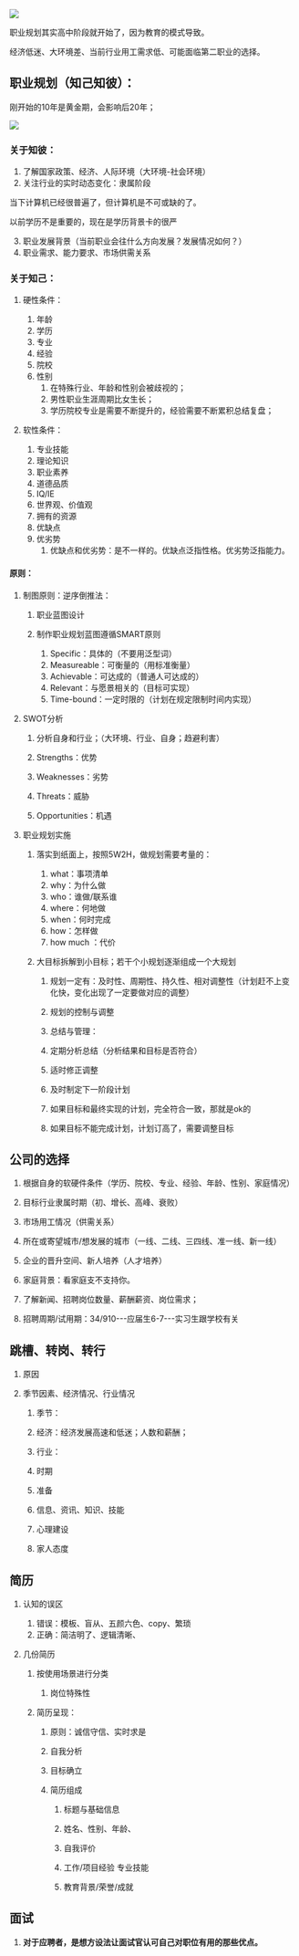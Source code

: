 ![](https://cdn.nlark.com/yuque/0/2024/png/38796016/1712273477103-768e523a-604c-4ca4-917e-a472d9c3e5b2.png)

职业规划其实高中阶段就开始了，因为教育的模式导致。

经济低迷、大环境差、当前行业用工需求低、可能面临第二职业的选择。

## 职业规划（知己知彼）：

刚开始的10年是黄金期，会影响后20年；

![](https://cdn.nlark.com/yuque/0/2024/png/38796016/1712273731475-37686333-445a-4bff-9d87-070119d5e495.png)

### 关于知彼：

1. 了解国家政策、经济、人际环境（大环境-社会环境）
2. 关注行业的实时动态变化：隶属阶段

当下计算机已经很普遍了，但计算机是不可或缺的了。

以前学历不是重要的，现在是学历背景卡的很严

3. 职业发展背景（当前职业会往什么方向发展？发展情况如何？）
4. 职业需求、能力要求、市场供需关系

### 关于知己：

1. 硬性条件：
   1. 年龄
   2. 学历
   3. 专业
   4. 经验
   5. 院校
   6. 性别
      1. 在特殊行业、年龄和性别会被歧视的；
      2. 男性职业生涯周期比女生长；
      3. 学历院校专业是需要不断提升的，经验需要不断累积总结复盘；

2. 软性条件：
   1. 专业技能
   2. 理论知识
   3. 职业素养
   4. 道德品质
   5. IQ/IE
   6. 世界观、价值观
   7. 拥有的资源
   8. 优缺点
   9. 优劣势
      1. 优缺点和优劣势：是不一样的。优缺点泛指性格。优劣势泛指能力。


#### 原则：

1. 制图原则：逆序倒推法：
   1. 职业蓝图设计

   2. 制作职业规划蓝图遵循SMART原则
      1. Specific：具体的（不要用泛型词）
      2. Measureable：可衡量的（用标准衡量）
      3. Achievable：可达成的（普通人可达成的）
      4. Relevant：与愿景相关的（目标可实现）
      5. Time-bound：一定时限的（计划在规定限制时间内实现）

2. SWOT分析
   1. 分析自身和行业；（大环境、行业、自身；趋避利害）

   2. Strengths：优势
   3. Weaknesses：劣势
   4. Threats：威胁
   5. Opportunities：机遇

3. 职业规划实施
   1. 落实到纸面上，按照5W2H，做规划需要考量的：
      1. what：事项清单
      2. why：为什么做
      3. who：谁做/联系谁
      4. where：何地做
      5. when：何时完成
      6. how：怎样做
      7. how much ：代价

   2. 大目标拆解到小目标；若干个小规划逐渐组成一个大规划
      1. 规划一定有：及时性、周期性、持久性、相对调整性（计划赶不上变化快，变化出现了一定要做对应的调整）

      2. 规划的控制与调整

      3. 总结与管理：

      4. 定期分析总结（分析结果和目标是否符合）
      5. 适时修正调整
      6. 及时制定下一阶段计划

      7. 如果目标和最终实现的计划，完全符合一致，那就是ok的
      8. 如果目标不能完成计划，计划订高了，需要调整目标


## 公司的选择

1. 根据自身的软硬件条件（学历、院校、专业、经验、年龄、性别、家庭情况）
2. 目标行业隶属时期（初、增长、高峰、衰败）
3. 市场用工情况（供需关系）
4. 所在或寄望城市/想发展的城市（一线、二线、三四线、准一线、新一线）

1. 企业的晋升空间、新人培养（人才培养）
2. 家庭背景：看家庭支不支持你。
3. 了解新闻、招聘岗位数量、薪酬薪资、岗位需求；
4. 招聘周期/试用期：34/910---应届生6-7---实习生跟学校有关

## 跳槽、转岗、转行

1. 原因

2. 季节因素、经济情况、行业情况
   1. 季节：
   2. 经济：经济发展高速和低迷；人数和薪酬；
   3. 行业：

   4. 时期
   5. 准备

   6. 信息、资讯、知识、技能
   7. 心理建设
   8. 家人态度


## 简历

1. 认知的误区
   1. 错误：模板、盲从、五颜六色、copy、繁琐
   2. 正确：简洁明了、逻辑清晰、

2. 几份简历
   1. 按使用场景进行分类
      1. 岗位特殊性

   2. 简历呈现：
      1. 原则：诚信守信、实时求是
      2. 自我分析
      3. 目标确立

      4. 简历组成
         1. 标题与基础信息

         2. 姓名、性别、年龄、
         3. 自我评价
         4. 工作/项目经验 专业技能
         5. 教育背景/荣誉/成就


## 面试

1. **对于应聘者，是想方设法让面试官认可自己对职位有用的那些优点。**